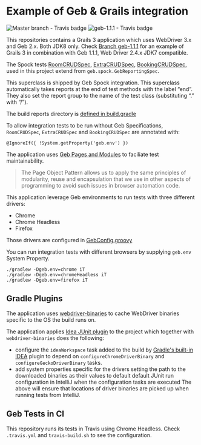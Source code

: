 # Example of Geb & Grails integration 

![Master branch - Travis badge](https://travis-ci.org/grails-samples/geb-example-grails.svg?branch=master)
![geb-1.1.1 - Travis badge](https://travis-ci.org/grails-samples/geb-example-grails.svg?branch=geb-1.1.1)

This repositories contains a Grails 3 application which uses WebDriver 3.x and Geb 2.x. Both JDK8 only. Check [Branch geb-1.1.1](https://github.com/grails-samples/geb-example-grails/tree/geb-1.1.1) for an example of Grails 3 in combination with Geb 1.1.1, Web Driver 2.4.x JDK7 compatible. 

The Spock tests [RoomCRUDSpec](https://github.com/grails-samples/geb-example-grails/blob/master/src/integration-test/groovy/com/test/RoomCRUDSpec.groovy#L17),
[ExtraCRUDSpec](https://github.com/grails-samples/geb-example-grails/blob/master/src/integration-test/groovy/com/test/ExtraCRUDSpec.groovy#L15),
[BookingCRUDSpec](https://github.com/grails-samples/geb-example-grails/blob/master/src/integration-test/groovy/com/test/BookingCRUDSpec.groovy#L15), 
used in this project extend from `geb.spock.GebReportingSpec`.

This superclass is shipped by Geb Spock integration. This superclass automatically takes 
reports at the end of test methods with the label “end”. They also set the report group 
to the name of the test class (substituting “.” with “/”).

The build reports directory is [defined in build.gradle](https://github.com/grails-samples/geb-example-grails/blob/master/build.gradle#L81)

To allow integration tests to be run without Geb Specifications, `RoomCRUDSpec`, `ExtraCRUDSpec` and `BookingCRUDSpec` are annotated with: 

`@IgnoreIf({ !System.getProperty('geb.env') })`
 
The application uses [Geb Pages and Modules](https://github.com/grails-samples/geb-example-grails/tree/master/src/integration-test/groovy/com/test/pages) to faciliate test maintainability.

> The Page Object Pattern allows us to apply the same principles of modularity, reuse and encapsulation that we use in other aspects of programming to avoid such issues in browser automation code.

This application leverage Geb environments to run tests with three different drivers: 

- Chrome 
- Chrome Headless
- Firefox

Those drivers are configured in [GebConfig.groovy](https://github.com/grails-samples/geb-example-grails/blob/master/src/integration-test/resources/GebConfig.groovy)

You can run integration tests with different browsers by supplying `geb.env` System Property. 

`./gradlew -Dgeb.env=chrome iT`  
`./gradlew -Dgeb.env=chromeHeadless iT`  
`./gradlew -Dgeb.env=firefox iT`  

## Gradle Plugins 

The application uses [webdriver-binaries](https://github.com/energizedwork/webdriver-binaries-gradle-plugin) to cache WebDriver binaries specific to the OS the build runs on.
 
The application applies [Idea JUnit plugin](https://github.com/energizedwork/idea-gradle-plugins#idea-junit-plugin) to the project 
which together with `webdriver-binaries` does the following:

- configure the `ideaWorkspace` task added to the build by [Gradle's built-in IDEA](https://docs.gradle.org/current/userguide/idea_plugin.html) plugin to depend on `configureChromeDriverBinary` and `configureGeckoDriverBinary` tasks.
- add system properties specific for the drivers setting the path to the downloaded binaries as their values to default default JUnit run configuration in IntelliJ when the configuration tasks are executed
The above will ensure that locations of driver binaries are picked up when running tests from IntelliJ. 

## Geb Tests in CI

This repository runs its tests in Travis using Chrome Headless. Check `.travis.yml` and `travis-build.sh` to see the configuration.
